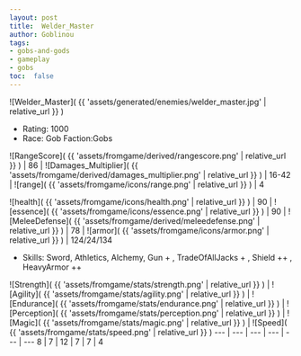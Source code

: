 ```yaml
---
layout: post
title:  Welder_Master
author: Goblinou
tags:
- gobs-and-gods
- gameplay
- gobs
toc:  false
---
```


![Welder_Master]( {{ 'assets/generated/enemies/welder_master.jpg' | relative_url }} )
- Rating: 1000
- Race: Gob  Faction:Gobs

![RangeScore]( {{ 'assets/fromgame/derived/rangescore.png' | relative_url }} ) | 86 | ![Damages_Multiplier]( {{ 'assets/fromgame/derived/damages_multiplier.png' | relative_url }} ) | 16-42 | ![range]( {{ 'assets/fromgame/icons/range.png' | relative_url }} ) | 4


![health]( {{ 'assets/fromgame/icons/health.png' | relative_url }} ) | 90 | ![essence]( {{ 'assets/fromgame/icons/essence.png' | relative_url }} ) | 90 | ![MeleeDefense]( {{ 'assets/fromgame/derived/meleedefense.png' | relative_url }} ) | 78 | ![armor]( {{ 'assets/fromgame/icons/armor.png' | relative_url }} ) | 124/24/134

* Skills: Sword, Athletics, Alchemy, Gun + , TradeOfAllJacks + , Shield ++ , HeavyArmor ++ 

![Strength]( {{ 'assets/fromgame/stats/strength.png' | relative_url }} ) | ![Agility]( {{ 'assets/fromgame/stats/agility.png' | relative_url }} ) | ![Endurance]( {{ 'assets/fromgame/stats/endurance.png' | relative_url }} ) | ![Perception]( {{ 'assets/fromgame/stats/perception.png' | relative_url }} ) | ![Magic]( {{ 'assets/fromgame/stats/magic.png' | relative_url }} ) | ![Speed]( {{ 'assets/fromgame/stats/speed.png' | relative_url }} )
--- | --- | --- | --- | --- | ---
8 | 7 | 12 | 7 | 7 | 4

